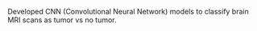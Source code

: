 Developed CNN (Convolutional Neural Network) models to classify brain MRI scans as tumor vs no tumor.
